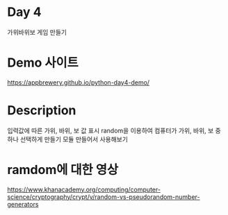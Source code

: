# Day 4
가위바위보 게임 만들기

# Demo 사이트
https://appbrewery.github.io/python-day4-demo/

# Description
입력값에 따른 가위, 바위, 보 값 표시
random을 이용하여 컴퓨터가 가위, 바위, 보 중 하나 선택하게 만들기
모듈 만들어서 사용해보기

# ramdom에 대한 영상
https://www.khanacademy.org/computing/computer-science/cryptography/crypt/v/random-vs-pseudorandom-number-generators